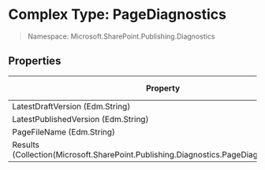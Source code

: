 # Complex Type: PageDiagnostics

> Namespace: Microsoft.SharePoint.Publishing.Diagnostics

## Properties

Property | SPO | SP 2019 | SP 2016 | SP 2013
----------|:---:|:-------:|:-------:|:-------:
LatestDraftVersion (Edm.String) | ✅ | ❌ | ❌ | ❌
LatestPublishedVersion (Edm.String) | ✅ | ❌ | ❌ | ❌
PageFileName (Edm.String) | ✅ | ❌ | ❌ | ❌
Results (Collection(Microsoft.SharePoint.Publishing.Diagnostics.PageDiagnosticsResult)) | ✅ | ❌ | ❌ | ❌